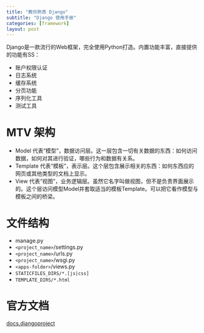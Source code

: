 ```yaml
---
title: "教你熟悉 Django"
subtitle: "Django 使用手册"
categories: [framework]
layout: post
---
```

Django是一款流行的Web框架，完全使用Python打造。内置功能丰富，直接提供的功能有SS：

- 账户权限认证
- 日志系统
- 缓存系统
- 分页功能
- 序列化工具
- 测试工具

# MTV 架构

- Model 代表“模型”，数据访问层。这一层包含一切有关数据的东西：如何访问数据，如何对其进行验证，哪些行为和数据有关系。
- Template 代表“模板”，表示层。这个层包含展示相关的东西：如何东西应的网页或其他类型的文档上显示。
- View 代表“视图”，业务逻辑层。虽然它名字叫做视图，但不是负责界面展示的。这个层访问模型Model并套取适当的模板Template。可以把它看作模型与模板之间的桥梁。

# 文件结构

- manage.py
- `<project_name>`/settings.py
- `<project_name>`/urls.py
- `<project_name>`/wsgi.py
- `<apps-folder>`/views.py
- `STATICFILES_DIRS/*.[js|css]`
- `TEMPLATE_DIRS/*.html`


# 官方文档

[docs.djangoproject](https://docs.djangoproject.com/en/1.9/)


<!--
这里是注释区

```
print "hello"
```
***Stronger***

{% highlight python %}
print "hello, Lucky!"
{% endhighlight %}

![My image]({{ site.baseurl }}/images/emule.png)

My Github is [here][mygithub].
[mygithub]: https://github.com/lucky521

-->